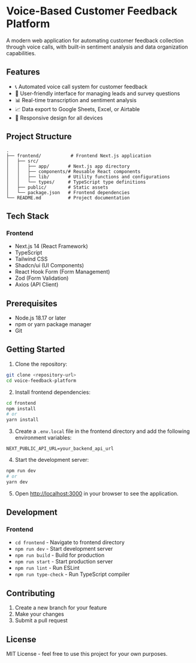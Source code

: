 # Voice-Based Customer Feedback Platform

A modern web application for automating customer feedback collection through voice calls, with built-in sentiment analysis and data organization capabilities.

## Features

- 📞 Automated voice call system for customer feedback
- 🎯 User-friendly interface for managing leads and survey questions
- 📊 Real-time transcription and sentiment analysis
- 📈 Data export to Google Sheets, Excel, or Airtable
- 📱 Responsive design for all devices

## Project Structure

```
.
├── frontend/           # Frontend Next.js application
│   ├── src/
│   │   ├── app/       # Next.js app directory
│   │   ├── components/# Reusable React components
│   │   ├── lib/       # Utility functions and configurations
│   │   └── types/     # TypeScript type definitions
│   ├── public/        # Static assets
│   └── package.json   # Frontend dependencies
└── README.md          # Project documentation
```

## Tech Stack

### Frontend
- Next.js 14 (React Framework)
- TypeScript
- Tailwind CSS
- Shadcn/ui (UI Components)
- React Hook Form (Form Management)
- Zod (Form Validation)
- Axios (API Client)

## Prerequisites

- Node.js 18.17 or later
- npm or yarn package manager
- Git

## Getting Started

1. Clone the repository:
```bash
git clone <repository-url>
cd voice-feedback-platform
```

2. Install frontend dependencies:
```bash
cd frontend
npm install
# or
yarn install
```

3. Create a `.env.local` file in the frontend directory and add the following environment variables:
```env
NEXT_PUBLIC_API_URL=your_backend_api_url
```

4. Start the development server:
```bash
npm run dev
# or
yarn dev
```

5. Open [http://localhost:3000](http://localhost:3000) in your browser to see the application.

## Development

### Frontend
- `cd frontend` - Navigate to frontend directory
- `npm run dev` - Start development server
- `npm run build` - Build for production
- `npm run start` - Start production server
- `npm run lint` - Run ESLint
- `npm run type-check` - Run TypeScript compiler

## Contributing

1. Create a new branch for your feature
2. Make your changes
3. Submit a pull request

## License

MIT License - feel free to use this project for your own purposes.